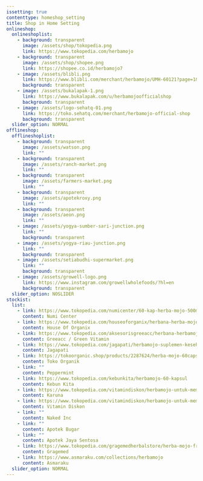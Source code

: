 ```yaml
---
issetting: true
contenttype: homeshop_setting
title: Shop in Home Setting
onlineshop:
  onlineshoplist:
    - background: transparent
      image: /assets/shop/tokopedia.png
      link: https://www.tokopedia.com/herbamojo
    - background: transparent
      image: /assets/shop/shopee.png
      link: https://shopee.co.id/herbamojo7
    - image: /assets/blibli.png
      link: https://www.blibli.com/merchant/herbamojo/UMH-60121?page=1&start=0&pickupPointCode=&cnc=&multiCategory=true&excludeProductList=true&sort=7
      background: transparent
    - image: /assets/bukalapak-1.png
      link: https://www.bukalapak.com/u/herbamojoofficialshop
      background: transparent
    - image: /assets/logo-sehatq-01.png
      link: https://toko.sehatq.com/merchant/herbamojo-official-shop
      background: transparent
  slider_option: NORMAL
offlineshop:
  offlineshoplist:
    - background: transparent
      image: /assets/watson.png
      link: ""
    - background: transparent
      image: /assets/ranch-market.png
      link: ""
    - background: transparent
      image: /assets/farmers-market.png
      link: ""
    - background: transparent
      image: /assets/apotekroxy.png
      link: ""
    - background: transparent
      image: /assets/aeon.png
      link: ""
    - image: /assets/yogya-sumber-sari-junction.png
      link: ""
      background: transparent
    - image: /assets/yogya-riau-junction.png
      link: ""
      background: transparent
    - image: /assets/setiabudhi-supermarket.png
      link: ""
      background: transparent
    - image: /assets/growell-logo.png
      link: https://www.instagram.com/growellwholefoods/?hl=en
      background: transparent
  slider_option: NOSLIDER
stockist:
  list:
    - link: https://www.tokopedia.com/numicenter/60-kap-herba-mojo-500mg-herbana-relief-sari-brnhrb015-herbana
      content: Numi Center
    - link: https://www.tokopedia.com/houseoforganix/herbana-herba-mojo-7-60-kapsul
      content: House Of Organix
    - link: https://www.tokopedia.com/aksesorisgreeacc/herbana-herbamojo-60-kapsul-obat-stamina-pria-alami-herba-mojo
      content: Greeacc / Green Vitamin
    - link: https://www.tokopedia.com/jagapati/herbamojo-suplemen-kesehatan-pria-peningkat-stamina-alami-herbal
      content: Jagapati
    - link: https://tokoorganic.shop/products/2287624/herba-mojo-60capsule-__-herbana
      content: Toko Organik
    - link: ""
      content: Peppermint
    - link: https://www.tokopedia.com/kebunkita/herbamojo-60-kapsul
      content: Kebun Kita
    - link: https://www.tokopedia.com/vitamindiskon/herbamojo-untuk-membantu-memelihara-stamina-pria-60-caps
      content: Karuna
    - link: https://www.tokopedia.com/vitamindiskon/herbamojo-untuk-membantu-memelihara-stamina-pria-60-caps
      content: Vitamin Diskon
    - link: ""
      content: Naked Inc
    - link: ""
      content: Apotek Bugar
    - link: ""
      content: Apotek Jaya Sentosa
    - link: https://www.tokopedia.com/gragemedherbalstore/herba-mojo-free-gift-bag-meningkatkan-kadar-testosteron-stamina?utm_source=Android&utm_source=Android&utm_medium=Share&utm_medium=Share&utm_campaign=Product%20Share&utm_campaign=Product%20Share&_branch_match_id=859427116951163873
      content: Gragemed
    - link: https://www.asmaraku.com/collections/herbamojo
      content: Asmaraku
  slider_option: NORMAL
---
```

